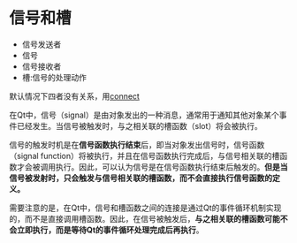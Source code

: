 # 信号和槽

* 信号发送者
* 信号
* 信号接收者
* 槽:信号的处理动作

默认情况下四者没有关系，用[connect](connect.md)

在Qt中，信号（signal）是由对象发出的一种消息，通常用于通知其他对象某个事件已经发生。当信号被触发时，与之相关联的槽函数（slot）将会被执行。

信号的触发时机是在**信号函数执行结束**后，即当对象发出信号时，信号函数（signal function）将被执行，并且在信号函数执行完成后，与信号相关联的槽函数才会被调用执行。因此，可以认为信号是在信号函数执行结束后触发的。**但是当信号被发射时，只会触发与信号相关联的槽函数，而不会直接执行信号函数的定义。**

需要注意的是，在Qt中，信号和槽函数之间的连接是通过Qt的事件循环机制实现的，而不是直接调用槽函数。因此，在信号被触发后，**与之相关联的槽函数可能不会立即执行，而是等待Qt的事件循环处理完成后再执行**。
